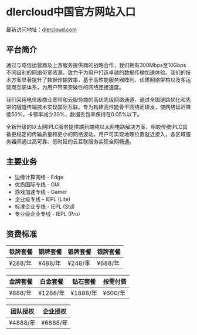 # dlercloud中国官方网站入口

最新访问地址：[dlercloud.com](https://url.gogogomiao.one/QYTN)

## 平台简介

通过与电信运营商及上游服务提供商的战略合作，我们拥有300Mbps至10Gbps不同级别的网络带宽资源，致力于为用户打造卓越的数据传输加速体验。我们的技术方案显著提升了数据传输效率，基于高性能服务器阵列、优质网络架构以及多运营商互联体系，为用户带来突破性的网络连接速度。

我们采用电信级商业宽带和云服务商的高优先级网络通道，通过全国链路优化和先进的隧道传输技术实现国际互联。专为构建高性能骨干网络而研发，使网络延迟降低50%，卡顿率减少30%，数据丢包率保持在0.05%以下。

全新升级的以太网IPLC服务提供端到端纯以太网电路解决方案，相较传统IPLC具备更稳定的传输质量和更小的网络波动。用户可实现地理位置就近接入，各区域服务器间通过高可靠、低时延的云互联服务实现全网畅通。

## 主要业务

* 边缘计算网络 - Edge
* 优质国际专线 - GIA
* 游戏加速专线 - Gamer
* 企业级专线 - IEPL (Lite)
* 标准企业专线 - IEPL (Std)
* 专业级企业专线 - IEPL (Pro)

## 资费标准

|铁牌套餐|铜牌套餐|银牌套餐|银牌套餐|
|----|----|----|----|
|¥288/年|¥488/年|¥248/季|¥688/年|

|金牌套餐|白金套餐|钻石套餐|按需付费|
|----|----|----|----|
|¥888/年|¥1288/年|¥1888/年|¥600/年|

|团队授权|企业授权|
|----|----|
|¥4888/年|¥6888/年|
